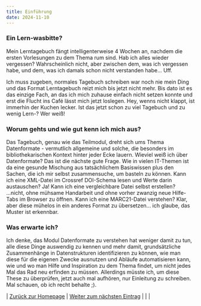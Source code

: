 ```yaml
---
title: Einführung
date: 2024-11-10
---
```


### Ein Lern-wasbitte?
Mein Lerntagebuch fängt intelligenterweise 4 Wochen an, nachdem die ersten Vorlesungen zu dem Thema rum sind. Hab ich alles wieder vergessen? Wahrscheinlich nicht, aber zwischen dem, was ich vergessen habe, und dem, was ich damals schon nicht verstanden habe... Uff.

Ich muss zugeben, normales Tagebuch schreiben war noch nie mein Ding und das Format Lerntagebuch reizt mich bis jetzt nicht mehr. Bis dato ist es das einzige Fach, an das ich mich zuhause einfach nicht setzen konnte und erst die Flucht ins Café lässt mich jetzt loslegen. Hey, wenns nicht klappt, ist immerhin der Kuchen lecker. Ist das jetzt schon zu viel Tagebuch und zu wenig Lern-? Wer weiß!

### Worum gehts und wie gut kenn ich mich aus?
Das Tagebuch, genau wie das Teilmodul, dreht sich ums Thema Datenformate - vermutlich allgemeine und solche, die besonders im bibliothekarischen Kontext hinter jeder Ecke lauern. Wieviel weiß ich über Datenformate? Das ist die nächste gute Frage. Wie in vielen IT-Themen ist da eine gesunde Mischung aus tatsächlichem Basiswissen plus den Sachen, die ich mir selbst zusammensuche, um basteln zu können. Kann ich eine XML-Datei im Crossref DOI-Schema lesen und Werte darin austauschen? Ja! Kann ich eine vergleichbare Datei selbst erstellen? ...nicht, ohne mühsame Handarbeit und ohne vorher zwanzig neue Hilfe-Tabs im Browser zu öffnen. Kann ich eine MARC21-Datei verstehen? Klar, aber diese mühelos in ein anderes Format zu übersetzen... ich glaube, das Muster ist erkennbar.

### Was erwarte ich?
Ich denke, das Modul Datenformate zu verstehen hat weniger damit zu tun, alle diese Dinge auswendig zu kennen und mehr damit, grundsätzliche Zusammenhänge in Datenstrukturen identifizieren zu können, wie man diese für die eigenen Zwecke ausnutzen und Abläufe automatisieren kann, wie und wo man Hilfe und Inspiration zu dem Thema findet, um nicht jedes Mal das Rad neu erfinden zu müssen. Allerdings müsste ich, um diese These zu überprüfen, jetzt auch mal aufhören, nur Einleitung zu schreiben. Mal schauen, ob ich recht behalte ;).




| [Zurück zur Homepage](https://piaspios.github.io/datenformate/) | [Weiter zum nächsten Eintrag](https://piaspios.github.io/datenformate/2024/11/10/tag1.html) | | |
